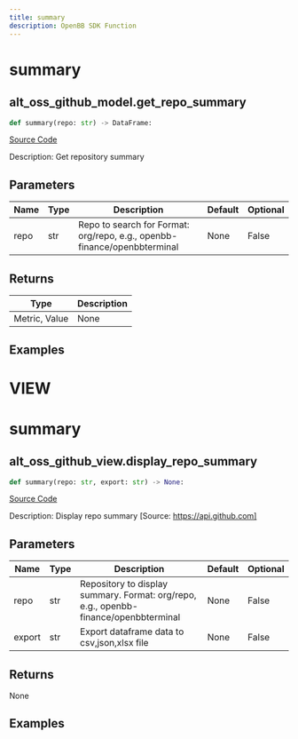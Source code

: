 ```yaml
---
title: summary
description: OpenBB SDK Function
---
```

# summary

## alt_oss_github_model.get_repo_summary

```python
def summary(repo: str) -> DataFrame:
```
[Source Code](https://github.com/OpenBB-finance/OpenBBTerminal/tree/main/openbb_terminal/alternative/oss/github_model.py#L171)

Description: Get repository summary

## Parameters

| Name | Type | Description | Default | Optional |
| ---- | ---- | ----------- | ------- | -------- |
| repo | str | Repo to search for Format: org/repo, e.g., openbb-finance/openbbterminal | None | False |

## Returns

| Type | Description |
| ---- | ----------- |
| Metric, Value | None |

## Examples




# VIEW

# summary

## alt_oss_github_view.display_repo_summary

```python
def summary(repo: str, export: str) -> None:
```
[Source Code](https://github.com/OpenBB-finance/OpenBBTerminal/tree/main/openbb_terminal/alternative/oss/github_view.py#L122)

Description: Display repo summary [Source: https://api.github.com]

## Parameters

| Name | Type | Description | Default | Optional |
| ---- | ---- | ----------- | ------- | -------- |
| repo | str | Repository to display summary. Format: org/repo, e.g., openbb-finance/openbbterminal | None | False |
| export | str | Export dataframe data to csv,json,xlsx file | None | False |

## Returns

None

## Examples

